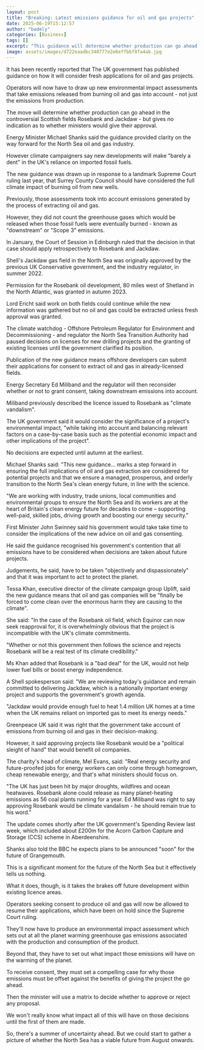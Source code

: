 ```yaml
---
layout: post
title: "Breaking: Latest emissions guidance for oil and gas projects"
date: 2025-06-19T15:12:57
author: "badely"
categories: [Business]
tags: []
excerpt: "This guidance will determine whether production can go ahead in the controversial Scottish fields, Rosebank and Jackdaw."
image: assets/images/d722eaadbc340777e2e6effbbf8fa4ab.jpg
---
```


It has been recently reported that The UK government has published guidance on how it will consider fresh applications for oil and gas projects.

Operators will now have to draw up new environmental impact assessments that take emissions released from burning oil and gas into account - not just the emissions from production.

The move will determine whether production can go ahead in the controversial Scottish fields Rosebank and Jackdaw - but gives no indication as to whether ministers would give their approval.

Energy Minister Michael Shanks said the guidance provided clarity on the way forward for the North Sea oil and gas industry.

However climate campaigners say new developments will make "barely a dent" in the UK's reliance on imported fossil fuels.

The new guidance was drawn up in response to a landmark Supreme Court ruling last year, that Surrey County Council should have considered the full climate impact of burning oil from new wells.

Previously, those assessments took into account emissions generated by the process of extracting oil and gas. 

However, they did not count the greenhouse gases which would be released when those fossil fuels were eventually burned - known as "downstream" or "Scope 3" emissions.

In January, the Court of Session in Edinburgh ruled that the decision in that case should apply retrospectively to Rosebank and Jackdaw.

Shell's Jackdaw gas field in the North Sea was originally approved by the previous UK Conservative government, and the industry regulator, in summer 2022.

Permission for the Rosebank oil development, 80 miles west of Shetland in the North Atlantic, was granted in autumn 2023.

Lord Ericht said work on both fields could continue while the new information was gathered but no oil and gas could be extracted unless fresh approval was granted.

The climate watchdog - Offshore Petroleum Regulator for Environment and Decommissioning - and regulator the North Sea Transition Authority had paused decisions on licenses for new drilling projects and the granting of existing licenses until the government clarified its position.

Publication of the new guidance means offshore developers can submit their applications for consent to extract oil and gas in already-licensed fields.

Energy Secretary Ed Miliband and the regulator will then reconsider whether or not to grant consent, taking downstream emissions into account.

Miliband previously described the licence issued to Rosebank as "climate vandalism".

The UK government said it would consider the significance of a project's environmental impact, "while taking into account and balancing relevant factors on a case-by-case basis such as the potential economic impact and other implications of the project".

No decisions are expected until autumn at the earliest.

Michael Shanks said: "This new guidance... marks a step forward in ensuring the full implications of oil and gas extraction are considered for potential projects and that we ensure a managed, prosperous, and orderly transition to the North Sea's clean energy future, in line with the science.

"We are working with industry, trade unions, local communities and environmental groups to ensure the North Sea and its workers are at the heart of Britain's clean energy future for decades to come – supporting well-paid, skilled jobs, driving growth and boosting our energy security."

First Minister John Swinney said his government would take take time to consider the implications of the new advice on oil and gas consenting. 

He said the guidance recognised his government's contention that all emissions have to be considered when decisions are taken about future projects.

Judgements, he said, have to be taken "objectively and dispassionately" and that it was important to act to protect the planet.

Tessa Khan, executive director of the climate campaign group Uplift, said the new guidance means that oil and gas companies will be "finally be forced to come clean over the enormous harm they are causing to the climate".

She said: "In the case of the Rosebank oil field, which Equinor can now seek reapproval for, it is overwhelmingly obvious that the project is incompatible with the UK's climate commitments. 

"Whether or not this government then follows the science and rejects Rosebank will be a real test of its climate credibility."

Ms Khan added that Rosebank is a "bad deal" for the UK, would not help lower fuel bills or boost energy independence.

A Shell spokesperson said: "We are reviewing today's guidance and remain committed to delivering Jackdaw, which is a nationally important energy project and supports the government's growth agenda.

"Jackdaw would provide enough fuel to heat 1.4 million UK homes at a time when the UK remains reliant on imported gas to meet its energy needs."

Greenpeace UK said it was right that the government take account of emissions from burning oil and gas in their decision-making.

However, it said approving projects like Rosebank would be a "political sleight of hand" that would benefit oil companies.

The charity's head of climate, Mel Evans, said: "Real energy security and future-proofed jobs for energy workers can only come through homegrown, cheap renewable energy, and that's what ministers should focus on.

"The UK has just been hit by major droughts, wildfires and ocean heatwaves. Rosebank alone could release as many planet-heating emissions as 56 coal plants running for a year. Ed Miliband was right to say approving Rosebank would be climate vandalism - he should remain true to his word."

The update comes shortly after the UK government's Spending Review last week, which included about £200m for the Acorn Carbon Capture and Storage (CCS) scheme in Aberdeenshire.

Shanks also told the BBC he expects plans to be announced "soon" for the future of Grangemouth.

This is a significant moment for the future of the North Sea but it effectively tells us nothing.

What it does, though, is it takes the brakes off future development within existing licence areas.

Operators seeking consent to produce oil and gas will now be allowed to resume their applications, which have been on hold since the Supreme Court ruling.

They'll now have to produce an environmental impact assessment which sets out at all the planet warming greenhouse gas emissions associated with the production and consumption of the product.

Beyond that, they have to set out what impact those emissions will have on the warming of the planet.

To receive consent, they must set a compelling case for why those emissions must be offset against the benefits of giving the project the go ahead.

Then the minister will use a matrix to decide whether to approve or reject any proposal.

We won't really know what impact all of this will have on those decisions until the first of them are made.

So, there's a summer of uncertainty ahead. But we could start to gather a picture of whether the North Sea has a viable future from August onwards.

